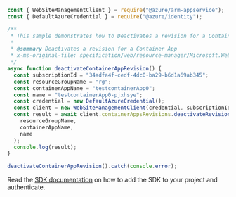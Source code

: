 ```javascript
const { WebSiteManagementClient } = require("@azure/arm-appservice");
const { DefaultAzureCredential } = require("@azure/identity");

/**
 * This sample demonstrates how to Deactivates a revision for a Container App
 *
 * @summary Deactivates a revision for a Container App
 * x-ms-original-file: specification/web/resource-manager/Microsoft.Web/stable/2021-03-01/examples/DeactivateRevision.json
 */
async function deactivateContainerAppRevision() {
  const subscriptionId = "34adfa4f-cedf-4dc0-ba29-b6d1a69ab345";
  const resourceGroupName = "rg";
  const containerAppName = "testcontainerApp0";
  const name = "testcontainerApp0-pjxhsye";
  const credential = new DefaultAzureCredential();
  const client = new WebSiteManagementClient(credential, subscriptionId);
  const result = await client.containerAppsRevisions.deactivateRevision(
    resourceGroupName,
    containerAppName,
    name
  );
  console.log(result);
}

deactivateContainerAppRevision().catch(console.error);
```

Read the [SDK documentation](https://github.com/Azure/azure-sdk-for-js/blob/%40azure%2Farm-appservice_12.0.0/sdk/appservice/arm-appservice/README.md) on how to add the SDK to your project and authenticate.
